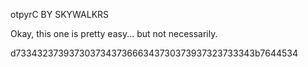 otpyrC
BY SKYWALKRS

Okay, this one is pretty easy... but not necessarily.

d733432373937303734373666343730373937323733343b7644534


